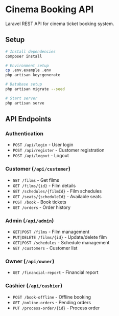 # Cinema Booking API

Laravel REST API for cinema ticket booking system.

## Setup

```bash
# Install dependencies
composer install

# Environment setup
cp .env.example .env
php artisan key:generate

# Database setup
php artisan migrate --seed

# Start server
php artisan serve
```

## API Endpoints

### Authentication
- `POST /api/login` - User login
- `POST /api/register` - Customer registration
- `POST /api/logout` - Logout

### Customer (`/api/customer`)
- `GET /films` - Get films
- `GET /films/{id}` - Film details
- `GET /schedules/{filmId}` - Film schedules
- `GET /seats/{scheduleId}` - Available seats
- `POST /book` - Book tickets
- `GET /orders` - Order history

### Admin (`/api/admin`)
- `GET|POST /films` - Film management
- `PUT|DELETE /films/{id}` - Update/delete film
- `GET|POST /schedules` - Schedule management
- `GET /customers` - Customer list

### Owner (`/api/owner`)
- `GET /financial-report` - Financial report

### Cashier (`/api/cashier`)
- `POST /book-offline` - Offline booking
- `GET /online-orders` - Pending orders
- `PUT /process-order/{id}` - Process order